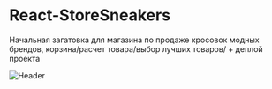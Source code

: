 # React-StoreSneakers
Начальная загатовка для магазина по продаже кросовок модных брендов, корзина/расчет товара/выбор лучших товаров/  + деплой проекта

![Header](https://sun9-42.userapi.com/c858328/v858328635/15c3c7/bFPpJQcP85k.jpg)
